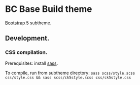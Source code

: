 # BC Base Build theme

[Bootstrap 5](https://www.drupal.org/project/bootstrap5) subtheme.

## Development.

### CSS compilation.

Prerequisites: install [sass](https://sass-lang.com/install).

To compile, run from subtheme directory:
`sass scss/style.scss css/style.css && sass scss/ck5style.scss css/ck5style.css`
